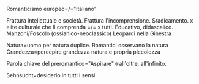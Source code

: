 Romanticismo europeo=/="italiano"

Frattura intellettuale e società. Frattura l'incomprensione. Sradicamento. 
x elite culturale che li comprenda
=/=
x tutti. Educativo, didascalico. Manzoni/Foscolo (ossianico-neoclassico)
				Leopardi nella Ginestra

Natura=uomo per natura duplice. Romantici osservano la natura
Grandezza=percepire grandezza natura e propria piccolezza


Parola chiave del preromantico="Aspirare"->all'oltre, all'infinito.

Sehnsucht=desiderio in tutti i sensi
